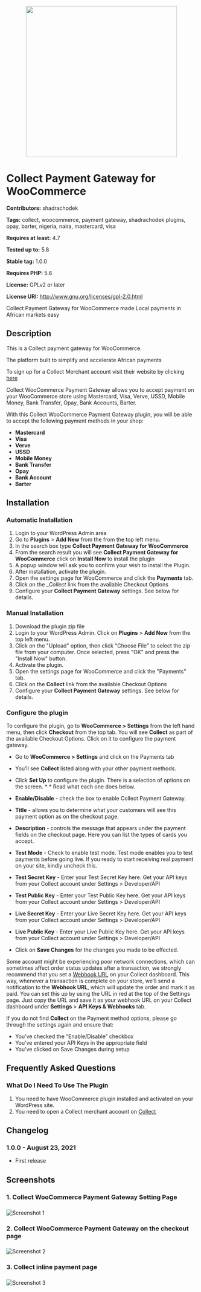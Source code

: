 
<p align="center"><a href="https://collect.africa" target="_blank"><img src="https://res.cloudinary.com/collect-africa/image/upload/v1629734986/Collect_paymement_options_xb3a9n.png" width="400"></a></p>


# Collect Payment Gateway for WooCommerce

**Contributors:** shadrachodek

**Tags:** collect, woocommerce, payment gateway, shadrachodek plugins, opay, barter, nigeria, naira, mastercard, visa

**Requires at least:** 4.7

**Tested up to:** 5.8

**Stable tag:** 1.0.0

**Requires PHP:** 5.6

**License:** GPLv2 or later

**License URI:** http://www.gnu.org/licenses/gpl-2.0.html

Collect Payment Gateway for WooCommerce made Local payments in African markets easy

## Description

This is a Collect payment gateway for WooCommerce.

The platform built to simplify and accelerate African payments

To sign up for a Collect Merchant account visit their website by clicking [here](https://collect.africa)

Collect WooCommerce Payment Gateway allows you to accept payment on your WooCommerce store using Mastercard, Visa, Verve, USSD, Mobile Money, Bank Transfer, Opay, Bank Accounts, Barter.

With this Collect WooCommerce Payment Gateway plugin, you will be able to accept the following payment methods in your shop:

* __Mastercard__
* __Visa__
* __Verve__
* __USSD__
* __Mobile Money__
* __Bank Transfer__
* __Opay__
* __Bank Account__
* __Barter__


## Installation


### Automatic Installation
1. Login to your WordPress Admin area
2. Go to __Plugins__ > __Add New__ from the from the top left menu.
3. In the search box type __Collect Payment Gateway for WooCommerce__
4. From the search result you will see __Collect Payment Gateway for WooCommerce__ click on __Install Now__ to install the plugin
5. A popup window will ask you to confirm your wish to install the Plugin.
6. After installation, activate the plugin.
7. Open the settings page for WooCommerce and click the __Payments__ tab.
8. Click on the __Collect_ link from the available Checkout Options
9. Configure your __Collect Payment Gateway__ settings. See below for details.


### Manual Installation
1. Download the plugin zip file
2. Login to your WordPress Admin. Click on __Plugins__ > __Add New__ from the top left menu.
3. Click on the "Upload" option, then click "Choose File" to select the zip file from your computer. Once selected, press "OK" and press the "Install Now" button.
4. Activate the plugin.
5. Open the settings page for WooCommerce and click the "Payments" tab.
6. Click on the __Collect__ link from the available Checkout Options
7. Configure your __Collect Payment Gateway__ settings. See below for details.

### Configure the plugin
To configure the plugin, go to __WooCommerce > Settings__ from the left hand menu, then click __Checkout__ from the top tab. You will see __Collect__ as part of the available Checkout Options. Click on it to configure the payment gateway.
* Go to __WooCommerce  > Settings__ and click on the Payments tab
* You’ll see __Collect__ listed along with your other payment methods.
* Click __Set Up__ to configure the plugin. There is a selection of options on the screen. * * Read what each one does below.

* __Enable/Disable__ - check the box to enable Collect Payment Gateway.
* __Title__ - allows you to determine what your customers will see this payment option as on the checkout page.
* __Description__ - controls the message that appears under the payment fields on the checkout page. Here you can list the types of cards you accept.
* __Test Mode__ - Check to enable test mode. Test mode enables you to test payments before going live. If you ready to start receiving real payment on your site, kindly uncheck this.
* __Test Secret Key__ - Enter your Test Secret Key here. Get your API keys from your Collect account under Settings > Developer/API
* __Test Public Key__ - Enter your Test Public Key here. Get your API keys from your Collect account under Settings > Developer/API
* __Live Secret Key__ - Enter your Live Secret Key here. Get your API keys from your Collect account under Settings > Developer/API
* __Live Public Key__ - Enter your Live Public Key here. Get your API keys from your Collect account under Settings > Developer/API
* Click on __Save Changes__ for the changes you made to be effected.

Some account might be experiencing poor network connections, which can sometimes affect order status updates after a transaction, we strongly recommend that you set a [Webhook URL](https://app.collect.africa/settings/keys) on your Collect dashboard. This way, whenever a transaction is complete on your store, we’ll send a notification to the __Webhook URL__, which will update the order and mark it as paid. You can set this up by using the URL in red at the top of the Settings page. Just copy the URL and save it as your webhook URL on your Collect dashboard under __Settings__ > __API Keys & Webhooks__ tab.

If you do not find __Collect__ on the Payment method options, please go through the settings again and ensure that:

* You’ve checked the “Enable/Disable” checkbox
* You’ve entered your API Keys in the appropriate field
* You’ve clicked on Save Changes during setup


## Frequently Asked Questions


### What Do I Need To Use The Plugin

1.	You need to have WooCommerce plugin installed and activated on your WordPress site.
2.	You need to open a Collect merchant account on [Collect](https://collect.africa)


## Changelog

### 1.0.0 - August 23, 2021
* First release


## Screenshots ##

### 1. Collect WooCommerce Payment Gateway Setting Page
###
![Screenshot 1](https://github.com/shadrachodek/woo-collect/blob/master/assets/images/Screenshot_1.jpg)


### 2. Collect WooCommerce Payment Gateway on the checkout page
###
![Screenshot 2](https://github.com/shadrachodek/woo-collect/blob/master/assets/images/Screenshot_2.jpg)


### 3. Collect inline payment page
###
![Screenshot 3](https://github.com/shadrachodek/woo-collect/blob/master/assets/images/Screenshot_3.jpg)

